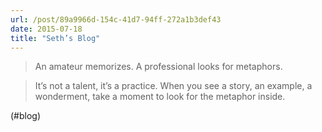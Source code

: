 ```yaml
---
url: /post/89a9966d-154c-41d7-94ff-272a1b3def43
date: 2015-07-18
title: "Seth’s Blog"
---
```


> An amateur memorizes. A professional looks for metaphors.

    

> It&#8217;s not a talent, it&#8217;s a practice. When you see a story, an example, a wonderment, take a moment to look for the metaphor inside. 



(#blog)